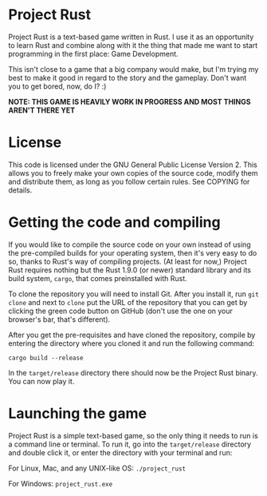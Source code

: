 # Project Rust

Project Rust is a text-based game written in Rust.
I use it as an opportunity to learn Rust and combine
along with it the thing that made me want to start
programming in the first place: Game Development.

This isn't close to a game that a big company would
make, but I'm trying my best to make it good in regard
to the story and the gameplay. Don't want you to get
bored, now, do I? :)

**NOTE: THIS GAME IS HEAVILY WORK IN PROGRESS AND
MOST THINGS AREN'T THERE YET**

# License

This code is licensed under the GNU General Public
License Version 2. This allows you to freely make your
own copies of the source code, modify them and
distribute them, as long as you follow certain rules.
See COPYING for details.

# Getting the code and compiling

If you would like to compile the source code on your
own instead of using the pre-compiled builds for your
operating system, then it's very easy to do so, thanks
to Rust's way of compiling projects. (At least for
now,) Project Rust requires nothing but the Rust
1.9.0 (or newer) standard library and its build
system, `cargo`, that comes preinstalled with Rust.

To clone the repository you will need to install Git.
After you install it, run `git clone` and next to
`clone` put the URL of the repository that you can
get by clicking the green code button on GitHub
(don't use the one on your browser's bar, that's
different). 

After you get the pre-requisites and have cloned
the repository, compile by entering the directory
where you cloned it and run the following command:

`cargo build --release`

In the `target/release` directory there should now be
the Project Rust binary. You can now play it.


# Launching the game

Project Rust is a simple text-based game, so the only
thing it needs to run is a command line or terminal.
To run it, go into the `target/release` directory 
and double click it, or enter the directory with your
terminal and run:

For Linux, Mac, and any UNIX-like OS:
`./project_rust`

For Windows: `project_rust.exe`
